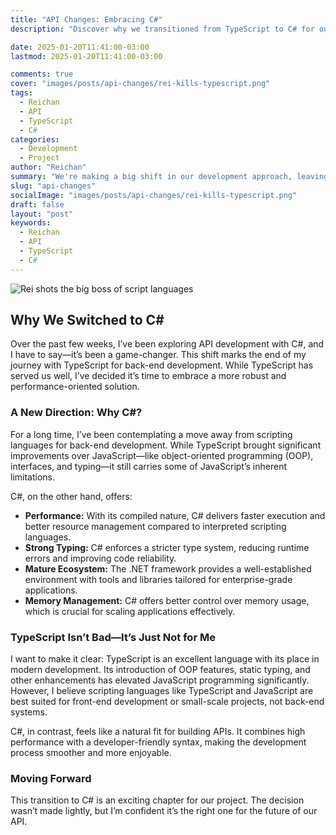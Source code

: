 ```yaml
---
title: "API Changes: Embracing C#"
description: "Discover why we transitioned from TypeScript to C# for our API development."

date: 2025-01-20T11:41:00-03:00
lastmod: 2025-01-20T11:41:00-03:00

comments: true
cover: "images/posts/api-changes/rei-kills-typescript.png"
tags:
  - Reichan
  - API
  - TypeScript
  - C#
categories:
  - Development
  - Project
author: "Reichan"
summary: "We're making a big shift in our development approach, leaving TypeScript behind and diving into the powerful world of C#."
slug: "api-changes"
socialImage: "images/posts/api-changes/rei-kills-typescript.png"
draft: false
layout: "post"
keywords:
  - Reichan
  - API
  - TypeScript
  - C#
---
```


![Rei shots the big boss of script languages](https://github.com/Alekssandher/reichan-site/blob/main/static/images/posts/api-changes/rei-kills-typescript.png?raw=true "Rei shoting TypeScript with a sniper rifle") 

## Why We Switched to C#

Over the past few weeks, I’ve been exploring API development with C#, and I have to say—it’s been a game-changer. This shift marks the end of my journey with TypeScript for back-end development. While TypeScript has served us well, I’ve decided it’s time to embrace a more robust and performance-oriented solution.

### A New Direction: Why C#?

For a long time, I’ve been contemplating a move away from scripting languages for back-end development. While TypeScript brought significant improvements over JavaScript—like object-oriented programming (OOP), interfaces, and typing—it still carries some of JavaScript’s inherent limitations. 

C#, on the other hand, offers:

- **Performance:** With its compiled nature, C# delivers faster execution and better resource management compared to interpreted scripting languages.
- **Strong Typing:** C# enforces a stricter type system, reducing runtime errors and improving code reliability.
- **Mature Ecosystem:** The .NET framework provides a well-established environment with tools and libraries tailored for enterprise-grade applications.
- **Memory Management:** C# offers better control over memory usage, which is crucial for scaling applications effectively.

### TypeScript Isn’t Bad—It’s Just Not for Me

I want to make it clear: TypeScript is an excellent language with its place in modern development. Its introduction of OOP features, static typing, and other enhancements has elevated JavaScript programming significantly. However, I believe scripting languages like TypeScript and JavaScript are best suited for front-end development or small-scale projects, not back-end systems.

C#, in contrast, feels like a natural fit for building APIs. It combines high performance with a developer-friendly syntax, making the development process smoother and more enjoyable.

### Moving Forward

This transition to C# is an exciting chapter for our project. The decision wasn’t made lightly, but I’m confident it’s the right one for the future of our API. 

